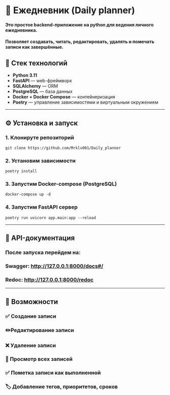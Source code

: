 # 📔 Ежедневник (Daily planner)

#### Это простое backend-приложение на python для ведения личного ежедневника.

#### Позволяет создавать, читать, редактировать, удалять и помечать записи как завершённые.

## 🚀 Стек технологий

- **Python 3.11**
- **FastAPI** — web-фреймворк
- **SQLAlchemy** — ORM
- **PostgreSQL** — база данных
- **Docker + Docker Compose** — контейнеризация
- **Poetry** — управление зависимостями и виртуальным окружением

---

## ⚙️ Установка и запуск

### 1. Клонируте репозиторий

```
git clone https://github.com/Mrklv001/Daily_planner
```

### 2. Установим зависимости

```
poetry install
```

### 3. Запустим Docker-compose (PostgreSQL)

```
docker-compose up -d
```

### 4. Запустим FastAPI сервер

```
poetry run uvicorn app.main:app --reload
```

---

## 📘 API-документация

### После запуска перейдем на:

### Swagger: http://127.0.0.1:8000/docs#/

### Redoc: http://127.0.0.1:8000/redoc

---

## 🔧 Возможности

### ✅ Создание записи

### ✏️Редактирование записи

### ❌ Удаление записи

### 📄 Просмотр всех записей

### ✅ Пометка записи как выполненной

### 🏷️ Добавление тегов, приоритетов, сроков